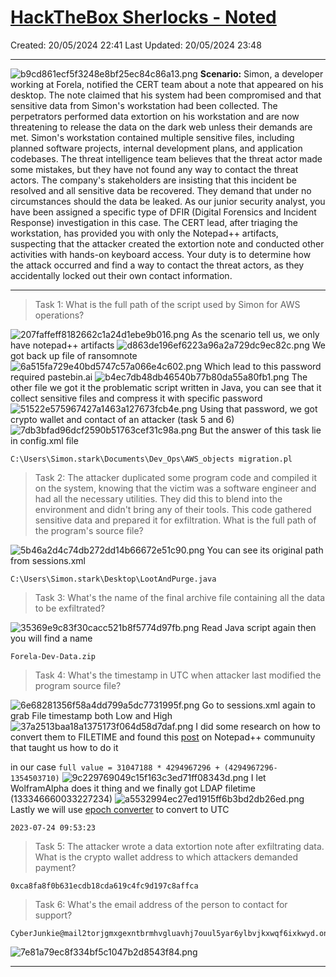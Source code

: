 # [HackTheBox Sherlocks - Noted](https://app.hackthebox.com/sherlocks/Noted)
Created: 20/05/2024 22:41
Last Updated: 20/05/2024 23:48
* * *
![b9cd861ecf5f3248e8bf25ec84c86a13.png](../../../_resources/b9cd861ecf5f3248e8bf25ec84c86a13-1.png)
**Scenario:**
Simon, a developer working at Forela, notified the CERT team about a note that appeared on his desktop. The note claimed that his system had been compromised and that sensitive data from Simon's workstation had been collected. The perpetrators performed data extortion on his workstation and are now threatening to release the data on the dark web unless their demands are met. Simon's workstation contained multiple sensitive files, including planned software projects, internal development plans, and application codebases. The threat intelligence team believes that the threat actor made some mistakes, but they have not found any way to contact the threat actors. The company's stakeholders are insisting that this incident be resolved and all sensitive data be recovered. They demand that under no circumstances should the data be leaked. As our junior security analyst, you have been assigned a specific type of DFIR (Digital Forensics and Incident Response) investigation in this case. The CERT lead, after triaging the workstation, has provided you with only the Notepad++ artifacts, suspecting that the attacker created the extortion note and conducted other activities with hands-on keyboard access. Your duty is to determine how the attack occurred and find a way to contact the threat actors, as they accidentally locked out their own contact information.

* * *
>Task 1: What is the full path of the script used by Simon for AWS operations?

![207faffeff8182662c1a24d1ebe9b016.png](../../../_resources/207faffeff8182662c1a24d1ebe9b016-1.png)
As the scenario tell us, we only have notepad++ artifacts 
![d863de196ef6223a96a2a729dc9ec82c.png](../../../_resources/d863de196ef6223a96a2a729dc9ec82c-1.png)
We got back up file of ransomnote
![6a515fa729e40bd5747c57a066e4c602.png](../../../_resources/6a515fa729e40bd5747c57a066e4c602-1.png)
Which lead to this password required pastebin.ai
![b4ec7db48db46540b77b80da55a80fb1.png](../../../_resources/b4ec7db48db46540b77b80da55a80fb1-1.png)
The other file we got it the problematic script written in Java, you can see that it collect sensitive files and compress it with specific password 
![51522e575967427a1463a127673fcb4e.png](../../../_resources/51522e575967427a1463a127673fcb4e-1.png)
Using that password, we got crypto wallet and contact of an attacker (task 5 and 6)
![7db3bfad96dcf2590b51763cef31c98a.png](../../../_resources/7db3bfad96dcf2590b51763cef31c98a-1.png)
But the answer of this task lie in config.xml file
```
C:\Users\Simon.stark\Documents\Dev_Ops\AWS_objects migration.pl
```

>Task 2: The attacker duplicated some program code and compiled it on the system, knowing that the victim was a software engineer and had all the necessary utilities. They did this to blend into the environment and didn't bring any of their tools. This code gathered sensitive data and prepared it for exfiltration. What is the full path of the program's source file?

![5b46a2d4c74db272dd14b66672e51c90.png](../../../_resources/5b46a2d4c74db272dd14b66672e51c90-1.png)
You can see its original path from sessions.xml 
```
C:\Users\Simon.stark\Desktop\LootAndPurge.java
```

>Task 3: What's the name of the final archive file containing all the data to be exfiltrated?

![35369e9c83f30cacc521b8f5774d97fb.png](../../../_resources/35369e9c83f30cacc521b8f5774d97fb-1.png)
Read Java script again then you will find a name
```
Forela-Dev-Data.zip
```

>Task 4: What's the timestamp in UTC when attacker last modified the program source file?

![6e68281356f58a4dd799a5dc7731995f.png](../../../_resources/6e68281356f58a4dd799a5dc7731995f-1.png)
Go to sessions.xml again to grab File timestamp both Low and High
![37a2513baa18a1375173f064d58d7daf.png](../../../_resources/37a2513baa18a1375173f064d58d7daf-1.png)
I did some research on how to convert them to FILETIME and found this [post](https://community.notepad-plus-plus.org/topic/22662/need-explanation-of-a-few-session-xml-parameters-values/5) on Notepad++ communuity that taught us how to do it

in our case `full value = 31047188 * 4294967296 + (4294967296-1354503710)` 
![9c229769049c15f163c3ed71ff08343d.png](../../../_resources/9c229769049c15f163c3ed71ff08343d-1.png)
I let WolframAlpha does it thing and we finally got LDAP filetime (133346660033227234)
![a5532994ec27ed1915ff6b3bd2db26ed.png](../../../_resources/a5532994ec27ed1915ff6b3bd2db26ed-1.png)
Lastly we will use [epoch converter](https://www.epochconverter.com/ldap) to convert to UTC 
```
2023-07-24 09:53:23
```

>Task 5: The attacker wrote a data extortion note after exfiltrating data. What is the crypto wallet address to which attackers demanded payment?
```
0xca8fa8f0b631ecdb18cda619c4fc9d197c8affca
```

>Task 6: What's the email address of the person to contact for support?
```
CyberJunkie@mail2torjgmxgexntbrmhvgluavhj7ouul5yar6ylbvjkxwqf6ixkwyd.onion
```

![7e81a79ec8f334bf5c1047b2d8543f84.png](../../../_resources/7e81a79ec8f334bf5c1047b2d8543f84-1.png)
* * *

